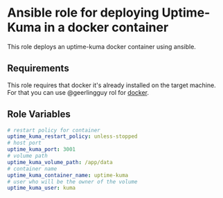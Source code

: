 # Ansible role for deploying Uptime-Kuma in a docker container

This role deploys an uptime-kuma docker container using ansible.

## Requirements
This role requires that docker it's already installed on the target machine. For that you can use @geerlingguy rol for [docker](https://github.com/geerlingguy/ansible-role-docker).

## Role Variables
```yml
# restart policy for container
uptime_kuma_restart_policy: unless-stopped
# host port
uptime_kuma_port: 3001
# volume path
uptime_kuma_volume_path: /app/data
# container name
uptime_kuma_container_name: uptime-kuma
# user who will be the owner of the volume
uptime_kuma_user: kuma
```